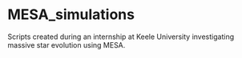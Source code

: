# MESA_simulations
Scripts created during an internship at Keele University investigating massive  star evolution using MESA.
